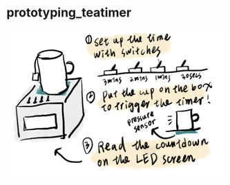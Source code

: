 # prototyping_teatimer
![alt text](https://github.com/dondendon/prototyping_teatimer/blob/master/Untitled_Artwork-1%202.png)

